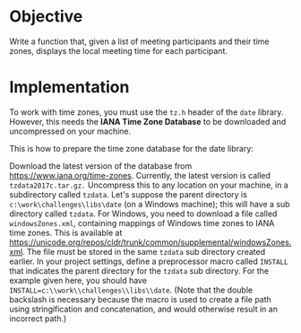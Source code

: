 # Objective

Write a function that, given a list of meeting participants and their time zones, displays the local meeting time for each participant.

# Implementation

To work with time zones, you must use the `tz.h` header of the `date` library. However, this needs the **IANA Time Zone Database** to be downloaded and uncompressed on your machine.

This is how to prepare the time zone database for the date library:

Download the latest version of the database from https://www.iana.org/time-zones. Currently, the latest version is called `tzdata2017c.tar.gz.`
Uncompress this to any location on your machine, in a subdirectory called `tzdata`. Let's suppose the parent directory is `c:\work\challenges\libs\date` (on a Windows machine); this will have a sub directory called `tzdata`.
For Windows, you need to download a file called `windowsZones.xml`, containing mappings of Windows time zones to IANA time zones. This is available at https://unicode.org/repos/cldr/trunk/common/supplemental/windowsZones.xml. The file must be stored in the same `tzdata` sub directory created earlier.
In your project settings, define a preprocessor macro called `INSTALL` that indicates the parent directory for the `tzdata` sub directory. For the example given here, you should have `INSTALL=c:\\work\\challenges\\libs\\date`. (Note that the double backslash is necessary because the macro is used to create a file path using stringification and concatenation, and would otherwise result in an incorrect path.)